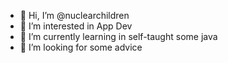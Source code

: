 - 👋 Hi, I’m @nuclearchildren
- 👀 I’m interested in App Dev
- 🌱 I’m currently learning in self-taught some java
- 💞️ I’m looking for some advice

<!---
nuclearchildren/nuclearchildren is a ✨ special ✨ repository because its `README.md` (this file) appears on your GitHub profile.
You can click the Preview link to take a look at your changes.
--->
